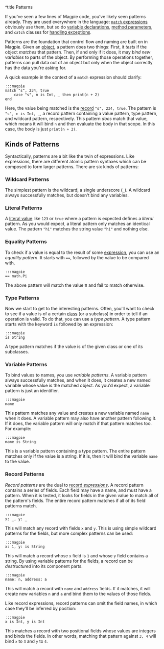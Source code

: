 ^title Patterns

If you've seen a few lines of Magpie code, you've likely seen patterns already. They are used everywhere in the language: [`match` expressions](pattern-matching.html) obviously use them, but so do [variable declarations](variables.html), [method parameters](multimethods.html), and `catch` clauses for [handling exceptions](error-handling.html).

Patterns are the foundation that control flow and naming are built on in Magpie. Given an [object](objects.html), a pattern does two things: First, it *tests* if the object *matches* that pattern. Then, if and only if it does, it may *bind new variables* to parts of the object. By performing those operations together, patterns can pull data out of an object but only when the object correctly has the data you're asking for.

A quick example in the context of a `match` expression should clarify:

    :::magpie
    match "s", 234, true
        case "s", n is Int, _ then print(n + 2)
    end

Here, the value being matched is the [record](records.html) `"s", 234, true`. The pattern is `"s", n is Int, _`, a record pattern containing a value pattern, type pattern, and wildcard pattern, respectively. This pattern *does* match that value, which means it will bind `n` and then evaluate the body in that scope. In this case, the body is just `print(n + 2)`.

## Kinds of Patterns

Syntactically, patterns are a bit like the twin of expressions. Like expressions, there are different atomic pattern syntaxes which can be composed to form larger patterns. There are six kinds of patterns:

### Wildcard Patterns

The simplest pattern is the wildcard, a single underscore (`_`). A wildcard always successfully matches, but doesn't bind any variables.

### Literal Patterns

A [literal value](primitives.html) like `123` or `true` where a pattern is expected defines a *literal* pattern. As you would expect, a literal pattern only matches an identical value. The pattern `"hi"` matches the string value `"hi"` and nothing else.

### Equality Patterns

To check if a value is equal to the result of some [expression](expressions.html), you can use an *equality pattern*. It starts with `==`, followed by the value to be compared with.

    :::magpie
    == math.Pi

The above pattern will match the value &pi; and fail to match otherwise.

### Type Patterns

Now we start to get to the interesting patterns. Often, you'll want to check to see if a value is of a certain [class](classes.html) (or a subclass) in order to tell if an operation is valid. To do that, you can use a *type pattern*. A type pattern starts with the keyword `is` followed by an expression:

    :::magpie
    is String

A type pattern matches if the value is of the given class or one of its subclasses.

### Variable Patterns

To bind values to names, you use *variable patterns*. A variable pattern always successfully matches, and when it does, it creates a new named variable whose value is the matched object. As you'd expect, a variable pattern is just an identifier.

    :::magpie
    name

This pattern matches any value and creates a new variable named `name` when it does. A variable pattern may also have another pattern following it. If it does, the variable pattern will only match if that pattern matches too. For example:

    :::magpie
    name is String

This is a variable pattern containing a type pattern. The entire pattern matches only if the value is a string. If it is, then it will bind the variable `name` to the value.

### Record Patterns

*Record patterns* are the dual to [record *expressions*](records.html). A record pattern contains a series of fields. Each field may have a name, and must have a pattern. When it is tested, it looks for fields in the given value to match all of the pattern's fields. The entire record pattern matches if all of its field patterns match.

    :::magpie
    x: _, y: _

This will match any record with fields `x` and `y`. This is using simple wildcard patterns for the fields, but more complex patterns can be used:

    :::magpie
    x: 1, y: is String

This will match a record whose `x` field is `1` and whose `y` field contains a string. By using variable patterns for the fields, a record can be *destructured* into its component parts.

    :::magpie
    name: n, address: a

This will match a record with `name` and `address` fields. If it matches, it will create new variables `n` and `a` and bind them to the values of those fields.

Like record expressions, record patterns can omit the field names, in which case they'll be inferred by position:

    :::magpie
    x is Int, y is Int

This matches a record with two positional fields whose values are integers and binds the fields. In other words, matching that pattern against `3, 4` will bind `x` to `3` and `y` to `4`.
